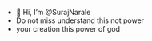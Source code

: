- 👋 Hi, I’m @SurajNarale
- Do not miss understand this not power
- your creation this power of god

<!---
SurajNaraleBHGod/SurajNaraleBHGod is a ✨ special ✨ repository because its `README.md` (this file) appears on your GitHub profile.
You can click the Preview link to take a look at your changes.
--->
